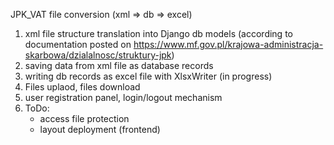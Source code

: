 JPK_VAT file conversion (xml => db => excel)

1. xml file structure translation into Django db models (according to documentation posted on
 https://www.mf.gov.pl/krajowa-administracja-skarbowa/dzialalnosc/struktury-jpk)
2. saving data from xml file as database records
3. writing db records as excel file with XlsxWriter (in progress)
4. Files uplaod, files download
5. user registration panel, login/logout mechanism
4. ToDo:
    * access file protection
    * layout deployment (frontend)

